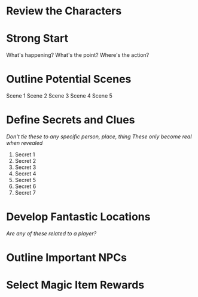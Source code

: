 # Review the Characters
# Strong Start
What's happening? 
What's the point?
Where's the action?

# Outline Potential Scenes
Scene 1
Scene 2
Scene 3
Scene 4
Scene 5

# Define Secrets and Clues
*Don't tie these to any specific person, place, thing*
*These only become real when revealed*
1. Secret 1
2. Secret 2
3. Secret 3
4. Secret 4
5. Secret 5
6. Secret 6
7. Secret 7

# Develop Fantastic Locations
*Are any of these related to a player?*

# Outline Important NPCs

# Select Magic Item Rewards